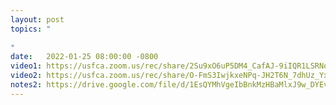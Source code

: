 ```yaml
---
layout: post
topics: "
    
"
date:   2022-01-25 08:00:00 -0800
video1: https://usfca.zoom.us/rec/share/2Su9xO6uP5DM4_CafAJ-9iIQR1LSRNqqG-GF9ZGhhI3OJFrUxx6DQqqY7TTp2kM8.5gU9atELyl7FGqVZ
video2: https://usfca.zoom.us/rec/share/O-FmS3IwjkxeNPq-JH2T6N_7dhUz_Yxe_ap0qaSvuRlpXkPI3umw18TbMCuWRZN6.a6CuZWGl1L6fM3vw
notes2: https://drive.google.com/file/d/1EsQYMhVgeIbBnkMzHBaMlxJ9w_DYEvu_/view?usp=sharing
---
```

